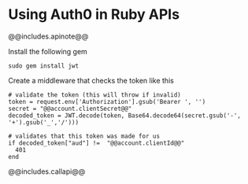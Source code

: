 # Using Auth0 in Ruby APIs

@@includes.apinote@@

Install the following gem

    sudo gem install jwt

Create a middleware that checks the token like this

    # validate the token (this will throw if invalid)
    token = request.env['Authorization'].gsub('Bearer ', '')
    secret = "@@account.clientSecret@@"
    decoded_token = JWT.decode(token, Base64.decode64(secret.gsub('-', '+').gsub('_','/')))
    
    # validates that this token was made for us
    if decoded_token["aud"] !=  "@@account.clientId@@"
      401
    end

@@includes.callapi@@
